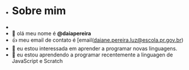 - # Sobre mim
- 
-   👋 olá meu nome é **@daiapereira**
-   👍 meu email de contato é [email(daiane.pereira.luz@escola.pr.gov.br)
- 👀 eu estou interessada em aprender a programar novas linguagens.
- 🌱 eu estou aprendendo a programar recentemente a linguagen de JavaScript e Scratch
